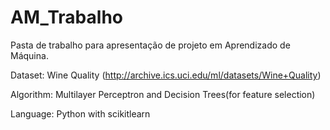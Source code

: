 # AM_Trabalho

Pasta de trabalho para apresentação de projeto em Aprendizado de Máquina.

Dataset: Wine Quality (http://archive.ics.uci.edu/ml/datasets/Wine+Quality)

Algorithm: Multilayer Perceptron and Decision Trees(for feature selection)

Language: Python with scikitlearn

